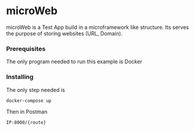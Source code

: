 # microWeb

microWeb is a Test App build in a microframework like structure. Its serves the purpose of storing websites (URL, Domain).

### Prerequisites

The only program needed to run this example is Docker

### Installing

The only step needed is

```
docker-compose up
```
Then in Postman

```
IP:8000/{route}
``` 
